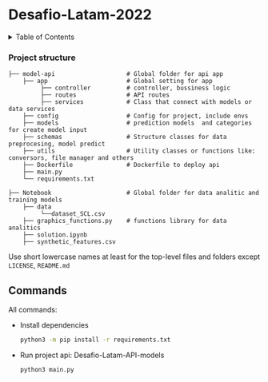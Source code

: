 # Desafio-Latam-2022

<details>
  <summary>Table of Contents</summary>
  <ol>
    <li>
      <a href="#project-structure">Project structure</a>
    </li>
    <li><a href="#commands">Commands</a></li>
  </ol>
</details>

<!-- PROJECT STRUCTURE -->

### Project structure

    
    ├── model-api                    # Global folder for api app
        ├── app                      # Global setting for app
             ├── controller          # controller, bussiness logic
             ├── routes              # API routes
             ├── services            # Class that connect with models or data services         
        ├── config                   # Config for project, include envs
        ├── models                   # prediction models  and categories for create model input
        ├── schemas                  # Structure classes for data preprocesing, model predict   
        ├── utils                    # Utility classes or functions like: conversors, file manager and others  
        ├── Dockerfile               # Dockerfile to deploy api
        ├── main.py
        └── requirements.txt 

    ├── Notebook                     # Global folder for data analitic and training models
        ├── data          
             └──dataset_SCL.csv
        ├── graphics_functions.py    # functions library for data analitics  
        ├── solution.ipynb              
        ├── synthetic_features.csv  



 Use short lowercase names at least for the top-level files and folders except
 `LICENSE`, `README.md`

<!-- COMMANDS -->

## Commands

All commands:

- Install dependencies

  ```sh
  python3 -m pip install -r requirements.txt
  ```

- Run project api: Desafio-Latam-API-models

  ```sh
  python3 main.py
  ```

